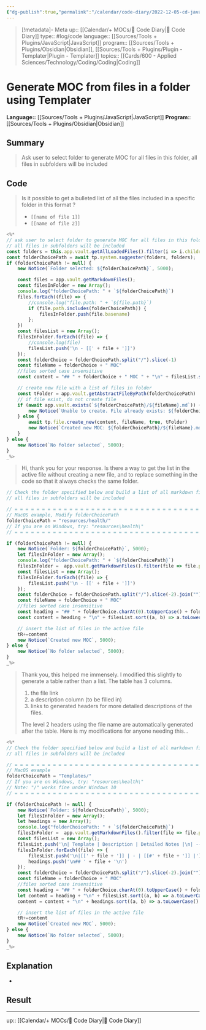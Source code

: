```yaml
---
{"dg-publish":true,"permalink":"/calendar/code-diary/2022-12-05-cd-java-script-generate-moc-from-files-in-a-folder-using-templater/","title":"Generate MOC from files in a folder using Templater"}
---
```


> [!metadata]- Meta
> up:: [[Calendar/+ MOCs/🧪 Code Diary\|🧪 Code Diary]]
> type:: #log/code 
> language:: [[Sources/Tools + Plugins/JavaScript\|JavaScript]]
> program:: [[Sources/Tools + Plugins/Obsidian\|Obsidian]], [[Sources/Tools + Plugins/Plugin - Templater\|Plugin - Templater]]
> topics:: [[Cards/600 - Applied Sciences/Technology/Coding/Coding\|Coding]]


# Generate MOC from files in a folder using Templater
**Language::**  [[Sources/Tools + Plugins/JavaScript\|JavaScript]]
**Program**:: [[Sources/Tools + Plugins/Obsidian\|Obsidian]]

## Summary
> Ask user to select folder to generate MOC for all files in this folder, all files in subfolders will be included

## Code
> Is it possible to get a bulleted list of all the files included in a specific folder in this format ?
> - `[[name of file 1]]`
> - `[[name of file 2]]`


```JavaScript
<%*  
// ask user to select folder to generate MOC for all files in this folder
// all files in subfolders will be included
const folders = this.app.vault.getAllLoadedFiles().filter(i => i.children).map(folder => folder.path);
const folderChoicePath = await tp.system.suggester(folders, folders);
if (folderChoicePath != null) {
    new Notice(`Folder selected: ${folderChoicePath}`, 5000);

    const files = app.vault.getMarkdownFiles();
    const filesInFolder = new Array();
    console.log("folderChoicePath: " + `${folderChoicePath}`)
    files.forEach((file) => {
        //console.log("file.path: " + `${file.path}`)
        if (file.path.includes(folderChoicePath)) {
            filesInFolder.push(file.basename)
        };
    })
    const filesList = new Array();
    filesInFolder.forEach((file) => {
        //console.log(file)
        filesList.push('\n - [[' + file + ']]')
    });
    const folderChoice = folderChoicePath.split("/").slice(-1)
    const fileName = folderChoice + " MOC"
    //files sorted case insensitive
    const content = "## " + folderChoice + " MOC " + "\n" + filesList.sort((a, b) => a.toLowerCase().localeCompare(b.toLowerCase())).join('')

    // create new file with a list of files in folder
    const tFolder = app.vault.getAbstractFileByPath(folderChoicePath)
    // if file exist, do not create file
    if (await app.vault.exists(`${folderChoicePath}/${fileName}.md`)) {
        new Notice(`Unable to create. File already exists: ${folderChoicePath}/${fileName}.md`, 5000)
    } else {
        await tp.file.create_new(content, fileName, true, tFolder)
        new Notice(`Created new MOC: ${folderChoicePath}/${fileName}.md`, 5000);
    }
} else {
    new Notice(`No folder selected`, 5000);
}
_%>


```

> Hi, thank you for your response. Is there a way to get the list in the active file without creating a new file, and to replace something in the code so that it always checks the same folder.

```JavaScript
// Check the folder specified below and build a list of all markdown files
// all files in subfolders will be included

// = = = = = = = = = = = = = = = = = = = = = = = = = = = = = = = = = =
// MacOS example, Modify folderChoicePath
folderChoicePath = "resources/health/"
// If you are on Windows, try: "resources\health\"
// = = = = = = = = = = = = = = = = = = = = = = = = = = = = = = = = = =

if (folderChoicePath != null) {
	new Notice(`Folder: ${folderChoicePath}`, 5000);
	let filesInFolder = new Array();
	console.log("folderChoicePath: " + `${folderChoicePath}`)
	filesInFolder =  app.vault.getMarkdownFiles().filter(file => file.path.includes(folderChoicePath)).map(tFile=>tFile.basename)
	const filesList = new Array();
	filesInFolder.forEach((file) => {
		filesList.push('\n - [[' + file + ']]')
	});
	const folderChoice = folderChoicePath.split("/").slice(-2).join("")
	const fileName = folderChoice + " MOC"
	//files sorted case insensitive
	const heading = "## " + folderChoice.charAt(0).toUpperCase() + folderChoice.slice(1)+ " MOC"
	const content = heading + "\n" + filesList.sort((a, b) => a.toLowerCase().localeCompare(b.toLowerCase())).join('')

	// insert the list of files in the active file
	tR+=content
	new Notice(`Created new MOC`, 5000);	
} else {
	new Notice(`No folder selected`, 5000);
}
_%>

```

> Thank you, this helped me immensely. I modified this slightly to generate a table rather than a list. The table has 3 columns.
> 1. the file link
> 2. a description column (to be filled in)
> 3. links to generated headers for more detailed descriptions of the files.
> 
> The level 2 headers using the file name are automatically generated after the table.
> Here is my modifications for anyone needing this...

```JavaScript
<%*
// Check the folder specified below and build a list of all markdown files
// all files in subfolders will be included

// = = = = = = = = = = = = = = = = = = = = = = = = = = = = = = = = = =
// MacOS example
folderChoicePath = "Templates/"
// If you are on Windows, try: "resources\health\"
// Note: "/" works fine under Windows 10
// = = = = = = = = = = = = = = = = = = = = = = = = = = = = = = = = = =

if (folderChoicePath != null) {
	new Notice(`Folder: ${folderChoicePath}`, 5000);
	let filesInFolder = new Array();
	let headings = new Array();
	console.log("folderChoicePath: " + `${folderChoicePath}`)
	filesInFolder =  app.vault.getMarkdownFiles().filter(file => file.path.includes(folderChoicePath)).map(tFile=>tFile.basename)
	const filesList = new Array();
	filesList.push('\n| Template | Description | Detailed Notes |\n| -------- | ----------- | -------------- |')
	filesInFolder.forEach((file) => {
		filesList.push('\n|[[' + file + ']] | - | [[#' + file + ']] |')
		headings.push('\n## ' + file + '\n')
	});
	const folderChoice = folderChoicePath.split("/").slice(-2).join("")
	const fileName = folderChoice + " MOC"
	//files sorted case insensitive
	const heading = "## " + folderChoice.charAt(0).toUpperCase() + folderChoice.slice(1)+ " MOC"
	let content = heading + "\n" + filesList.sort((a, b) => a.toLowerCase().localeCompare(b.toLowerCase())).join('')
	content = content + "\n" + headings.sort((a, b) => a.toLowerCase().localeCompare(b.toLowerCase())).join('')

	// insert the list of files in the active file
	tR+=content
	new Notice(`Created new MOC`, 5000);	
} else {
	new Notice(`No folder selected`, 5000);
}
_%>
```
## Explanation
- 

## Result

---
up:: [[Calendar/+ MOCs/🧪 Code Diary\|🧪 Code Diary]]
